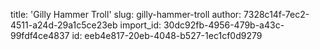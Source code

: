 title: 'Gilly Hammer Troll'
slug: gilly-hammer-troll
author: 7328c14f-7ec2-4511-a24d-29a1c5ce23eb
import_id: 30dc92fb-4956-479b-a43c-99fdf4ce4837
id: eeb4e817-20eb-4048-b527-1ec1cf0d9279
